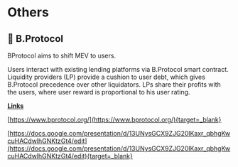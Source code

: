 # Others

## :robot: B.Protocol

BProtocol aims to shift MEV to users.

Users interact with existing lending platforms via B.Protocol smart contract. Liquidity providers (LP) provide a cushion to user debt, which gives B.Protocol precedence over other liquidators. LPs share their profits with the users, where user reward is proportional to his user rating.

**<u>Links</u>**

[https://www.bprotocol.org/](https://www.bprotocol.org/){target=_blank}

[https://docs.google.com/presentation/d/13UNysGCX9ZJG20lKaxr_qbhgKwcuHACdwlhGNKtzGt4/edit](https://docs.google.com/presentation/d/13UNysGCX9ZJG20lKaxr_qbhgKwcuHACdwlhGNKtzGt4/edit){target=_blank}
